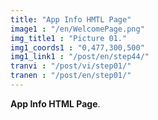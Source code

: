 ```yaml
---
title: "App Info HMTL Page"
image1 : "/en/WelcomePage.png"
img_title1 : "Picture 01."
img1_coords1 : "0,477,300,500"
img1_link1 : "/post/en/step44/"
tranvi : "/post/vi/step01/"
tranen : "/post/en/step01/"
---
```

**App Info HTML Page**.